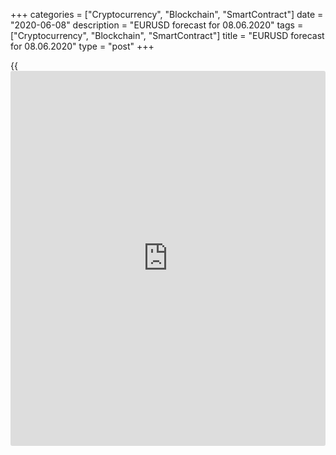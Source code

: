 +++
categories = ["Cryptocurrency", "Blockchain", "SmartContract"]
date = "2020-06-08"
description = "EURUSD forecast for 08.06.2020"
tags = ["Cryptocurrency", "Blockchain", "SmartContract"]
title = "EURUSD forecast for 08.06.2020"
type = "post"
+++

{{<iframe id="large-banner" src="https://www.bounty.group/#slide=25.0" width="100%" height="600" scrolling="no" style="border: 0px solid rgb(216, 221, 230); border-radius: 3px;">}}

June 8, 2020

June 8, 2020

The dollar gave a pleasant surpriseDmitri Demidenko

## The US employment rebounds quickly, which signals the recession has
been the shortest in the US [history](https://www.fixpro.org/post/chargeless-historical-data-api-backtesting/)

A downturn ends when the economy starts expanding. The US employment was
up in May at the highest monthly pace since World War Two (+2.5
million), the US current US recession is going to be the deepest but the
shortest since the 1930s. Despite the gloomy forecasts suggesting the
rise in the unemployment rate to 20%, the indicator has been down from
14.7% to 13.3%, which sent the US stock indexes 3% up and encouraged the
[EUR/USD][1] bulls to take the profits. When everyone is buying, it is a
good chance to sell. The US dollar has strengthened due to this
principle, the optimism about a quicker rebound of the US GDP than the
global indicator, and the growth in the Treasury yields.

 **Dynamics of employment and unemployment in the USA**

![LiteForex: EURUSD forecast for 08.06.2020][2]

 _Source: Bloomberg_

The euro’s three-week rally must have resulted from the signs of the
unity in the euro area amid a considerable boost of the fiscal and
monetary stimulus. According to the Bundesbank, which suggested the
growth of Germany’s GDP by 3.2% and 3.8% in 2021-2022 following a drop
by 7.1% in 2020, tax cuts in Germany and other support measures will add
a percentage point to the GDP growth pace next year. Besides, I think it
makes sense to exit the euro longs, as almost a 6% rally of the
[EUR/USD][1] since late May suggests that most of the positive has been
priced in the pair’s quotes. It is now relevant to sell, as many
[investor](https://www.fintechee.com/tutorial-for-forex-trading/investor-mode/)s, encouraged by the pleasant surprise made by the US jobs
report, are buying.

Will the euro sell-off continue? The clue should be given by Donald
Trump and the Fed. The US president again threatens the EU to increase
the import tariffs on European cars. The White House, as in the case of
China in 2018-2019, starts with small steps. Trump claims that the
Canadian lobsters are imported duty-free by the EU, while there is an 8%
duty in the block for American live lobsters. If the EU doesn’t drop its
tariff, the US will impose a new tariff on the EU cars. The same is also
acute for China, which imposed a levy on the US live lobsters. The
global economy, as well as China, is already weak amid the pandemic
fallout, and a new round of trade wars will further weaken it. China’s
economy is gradually recovering. In May, China's foreign trade surplus
was up to the record level of $62.9. This should support GDP growth.

 **Dynamics of China’s foreign trade**

![LiteForex: EURUSD forecast for 08.06.2020][3]

 _Source: Bloomberg_

Will the Fed weigh on the US dollar? The huge volumes of the Treasury
issuance (it is about $3 trillion in the second quarter, which is equal
to 15% of GDP), an increase in the US employment and inflation rate
encourages [investor](https://www.fintechee.com/tutorial-for-forex-trading/investor-mode/)s to buy risky assets and sell the government bonds.
The growth of the Treasury yields will hinder the economic recovery and
boost the debt servicing costs. Under such conditions, the Fed could
follow the experience of BoJ and the RBA, which means the bond yield
targeting. This will deprive the greenback of its important advantage.
If so, it will be relevant to enter the [EUR/USD][1] longs when the
price rebounds from the supports at 1.124 and 1.12.

* * *

P.S. Did you like my article? Share it in social networks: it will be
the best “thank you" :)

Ask me questions and comment below. I’ll be glad to answer your
questions and give necessary explanations.

 **Useful links:**

  * I recommend trying to trade with a reliable broker [here][4]. The system allows you to trade by yourself or copy successful traders from all across the globe.
  * Use my promo-code BLOG for getting deposit bonus 50% on LiteForex platform. Just enter this code in the appropriate field while [depositing][5] your trading account.
  * Telegram channel with high-quality analytics, Forex reviews, training articles, and other useful things for traders <t.me/liteforex>





## Price chart of EURUSD in real time mode

![The dollar gave a pleasant surprise][6]

The content of this article reflects the author’s opinion and does not
necessarily reflect the official position of LiteForex. The material
published on this page is provided for informational purposes only and
should not be considered as the provision of investment advice for the
purposes of Directive 2004/39/EC.

Rate this article:

{{value}}

( {{count}} {{title}} )

   1. my.liteforex.com/trading/chart?symbol=EURUSD&returnUrl=true
   2. cdn.liteforex.com/cache/uploads/blog_post/eurusd/labor-markets-usa-08-06-20.jpg?w=30&s=626ffde5cf77ba411296f2c86f2984de
   3. cdn.liteforex.com/cache/uploads/blog_post/eurusd/china-trade-balance-08-06-20.jpg?w=30&s=75e683975a555c1535048909a65feaa2
   4. my.liteforex.com/?category=analysts-opinions&slug=the-dollar-gave-a-pleasant-surprise&openPopup=%2Fregistration%2Fpopup&utm_source=blog&utm_medium=article&utm_campaign=bonus
   5. my.liteforex.com/deposit/?category=analysts-opinions&slug=the-dollar-gave-a-pleasant-surprise&promo_code=BLOG&utm_source=blog&utm_medium=article&utm_campaign=bonus
   6. cdn.liteforex.com/cache/uploads/blog_post/eurusd/liteforex-blog-eurusd-08-06-20.jpg?q=75&w=1000&s=820297a1b9b9df258c47c8b4eecd9c90